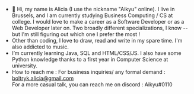 - 👋 Hi, my name is Alicia (I use the nickname "Aikyu" online). I live in Brussels, and I am currently studying Business Computing / CS at college. 
I would love to make a career as a Software Developer or as a Web Developer later on. Two broadly different specializations, I know -- but I'm still figuring out which one I prefer the most !
- Other than coding, I love to draw, read and write in my spare time. I'm also addicted to music.
- I’m currently learning Java, SQL and HTML/CSS/JS. I also have some Python knowledge thanks to a first year in Computer Science at university.
- How to reach me :
For business inquiries/ any formal demand : boltryk.alicia@gmail.com <br>
For a more casual talk, you can reach me on discord : Aikyu#0110



<!---
AikyuBasu/AikyuBasu is a ✨ special ✨ repository because its `README.md` (this file) appears on your GitHub profile.
You can click the Preview link to take a look at your changes.
--->
